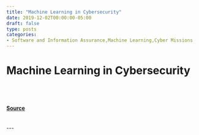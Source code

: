 ```yaml
---
title: "Machine Learning in Cybersecurity"
date: 2019-12-02T00:00:00-05:00
draft: false
type: posts
categories: 
- Software and Information Assurance,Machine Learning,Cyber Missions
---
```

# Machine Learning in Cybersecurity

<br/>

<br/>


#### [Source](https://insights.sei.cmu.edu/blog/machine-learning-cybersecurity-2019/)

<br/>
---
